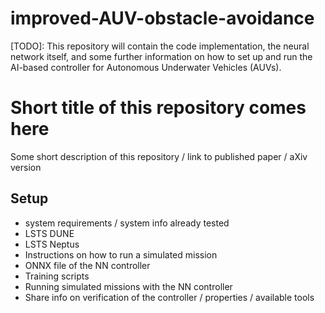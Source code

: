 # improved-AUV-obstacle-avoidance

[TODO]: This repository will contain the code implementation, the neural network itself, and some further information on how to set up and run the AI-based controller for Autonomous Underwater Vehicles (AUVs).


# Short title of this repository comes here

Some short description of this repository / link to published paper / aXiv version

## Setup

- system requirements / system info already tested
- LSTS DUNE
- LSTS Neptus
- Instructions on how to run a simulated mission
- ONNX file of the NN controller
- Training scripts
- Running simulated missions with the NN controller
- Share info on verification of the controller / properties / available tools
